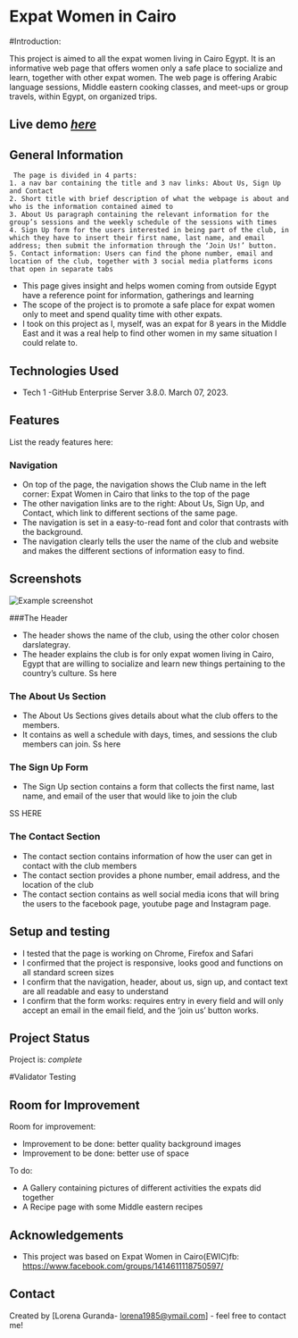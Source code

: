 # Expat Women in Cairo

#Introduction:

This project is aimed to all the expat women living in Cairo Egypt. It is an informative web page that offers women only a safe place to socialize and learn, together with other expat women. The web page is offering Arabic language sessions, Middle eastern cooking classes, and meet-ups or group travels, within Egypt, on organized trips.

## Live demo [_here_](https://www.example.com)


## General Information
	 The page is divided in 4 parts:
	1. a nav bar containing the title and 3 nav links: About Us, Sign Up and Contact
	2. Short title with brief description of what the webpage is about and who is the information contained aimed to
	3. About Us paragraph containing the relevant information for the group’s sessions and the weekly schedule of the sessions with times
	4. Sign Up form for the users interested in being part of the club, in which they have to insert their first name, last name, and email address; then submit the information through the ‘Join Us!’ button.
	5. Contact information: Users can find the phone number, email and location of the club, together with 3 social media platforms icons that open in separate tabs
	
- This page gives insight and helps women coming from outside Egypt have a reference point for information, gatherings and learning
- The scope of the project is to promote a safe place for expat women only to meet and spend quality time with other expats.
- I took on this project as I, myself, was an expat for 8 years in the Middle East and it was a real help to find other women in my same situation I could relate to.


## Technologies Used
- Tech 1 -GitHub Enterprise Server 3.8.0. March 07, 2023.




## Features
List the ready features here:
### Navigation
-	On top of the page, the navigation shows the Club name in the left corner: Expat Women in Cairo that links to the top of the page
-	The other navigation links are to the right: About Us, Sign Up, and Contact, which link to different sections of the same page.
-	The navigation is set in a easy-to-read font and color that contrasts with the background.
-	The navigation clearly tells the user the name of the club and website and makes the different sections of information easy to find.



## Screenshots
![Example screenshot](./img/screenshot.png)

###The Header
-	The header shows the name of the club, using the other color chosen darslategray.
-	The header explains the club is for only expat women living in Cairo, Egypt that are willing to socialize and learn new things pertaining to the country’s culture.
Ss here

### The About Us Section
-	The About Us Sections gives details about what the club offers to the members.
-	It contains as well a schedule with days, times, and sessions the club members can join.
Ss here

### The Sign Up Form
-	The Sign Up section contains a form that collects the first name, last name, and email of the user that would like to join the club

SS HERE


### The Contact Section
-	The contact section contains information of how the user can get in contact with the club members
-	The contact section provides a phone number, email address, and the location of the club
-	The contact section contains as well social media icons that will bring the users to the facebook page, youtube page and Instagram page.





## Setup and testing
-	I tested that the page is working on Chrome, Firefox and Safari
-	I confirmed that the project is responsive, looks good and functions on all standard screen sizes 
-	I confirm that the navigation, header, about us, sign up, and contact text are all readable and easy to understand
-	I confirm that the form works: requires entry in every field and will only accept an email in the email field, and the ‘join us’ button works.

## Project Status
Project is: _complete_ 

#Validator Testing



## Room for Improvement

Room for improvement:
- Improvement to be done: better quality background images
- Improvement to be done: better use of space 

To do:
- A Gallery containing pictures of different activities the expats did together
- A Recipe page with some Middle eastern recipes


## Acknowledgements
- This project was based on Expat Women in Cairo(EWIC)fb: https://www.facebook.com/groups/1414611118750597/


## Contact
Created by [Lorena Guranda- lorena1985@ymail.com] - feel free to contact me!

